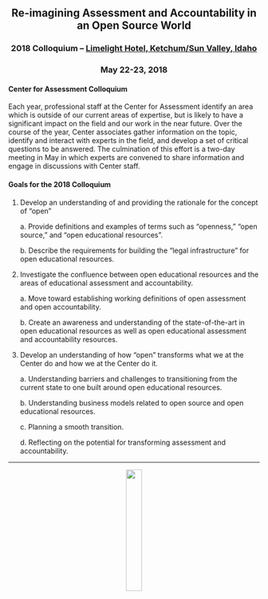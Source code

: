 <h2 align="center" markdown="1">Re-imagining Assessment and Accountability in an Open Source World</h3>
<h3 align="center" markdown="1">2018 Colloquium – <a href=https://www.limelighthotels.com/ketchum>Limelight Hotel, Ketchum/Sun Valley, Idaho</a></h3>
<h3 align="center" markdown="1">May 22-23, 2018</h3>

#### Center for Assessment Colloquium

Each year, professional staff at the Center for Assessment identify an area which is outside of our current areas of expertise, but is likely to have a significant impact on the field and our work in the near future.  Over the course of the year, Center associates gather information on the topic, identify and interact with experts in the field, and develop a set of critical questions to be answered.  The culmination of this effort is a two-day meeting in May in which experts are convened to share information and engage in discussions with Center staff.


#### Goals for the 2018 Colloquium

1.	Develop an understanding of and providing the rationale for the concept of “open”

    a.	Provide definitions and examples of terms such as “openness,” “open source,” and “open educational resources”.

    b.	Describe the requirements for building the “legal infrastructure” for open educational resources.

2.	Investigate the confluence between open educational resources and the areas of educational assessment and accountability.

    a.	Move toward establishing working definitions of open assessment and open accountability.

    b.	Create an awareness and understanding of the state-of-the-art in open educational resources as well as open educational assessment and accountability resources.

3.	Develop an understanding of how “open” transforms what we at the Center do and how we at the Center do it.

    a.	Understanding barriers and challenges to transitioning from the current state to one built around open educational resources.

    b.	Understanding business models related to open source and open educational resources.

    c.	Planning a smooth transition.

    d.	Reflecting on the potential for transforming assessment and accountability.


---

<p align="center">
    <a href="https://github.com/CenterForAssessment/Colloquium_2018/blob/master/LICENSE.md">
        <img src="https://centerforassessment.github.io/Colloquium_2018/public/CC-BY-SA.svg" style="width: 25%;"/>
    </a>
</p>
